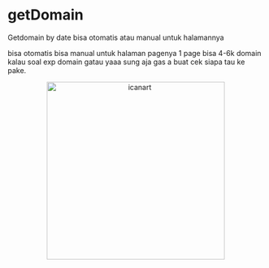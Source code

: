 # getDomain
Getdomain by date bisa otomatis atau manual untuk halamannya

bisa otomatis bisa manual untuk halaman pagenya 1 page bisa 4-6k domain
kalau soal exp domain gatau yaaa sung aja gas a buat cek siapa tau ke pake.

<p align="center">
  <img src="https://scontent.fcgk18-1.fna.fbcdn.net/v/t39.30808-6/355239665_6352410778182117_2632958787850964870_n.jpg?_nc_cat=108&cb=99be929b-59f725be&ccb=1-7&_nc_sid=730e14&_nc_eui2=AeFQgNJl2G3Pp1o-IyAxkRkIjrIZ3qGqtO2Oshneoaq07VVc7WK5czXgmzbmhDJBgOKipZxhCImdJsEkE2zJ_dJy&_nc_ohc=doZRIa8o0HEAX-zud8Q&_nc_ht=scontent.fcgk18-1.fna&oh=00_AfABdJIqVLONeuvVttuazmYbKG7q_pwt_idkLGOhn77syA&oe=649503C1" width="350" title="icanart">
</p>
